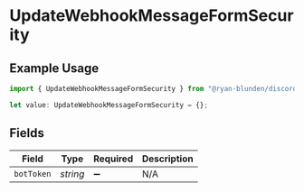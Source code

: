 # UpdateWebhookMessageFormSecurity

## Example Usage

```typescript
import { UpdateWebhookMessageFormSecurity } from "@ryan-blunden/discord/models/operations";

let value: UpdateWebhookMessageFormSecurity = {};
```

## Fields

| Field              | Type               | Required           | Description        |
| ------------------ | ------------------ | ------------------ | ------------------ |
| `botToken`         | *string*           | :heavy_minus_sign: | N/A                |